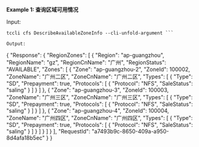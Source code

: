 **Example 1: 查询区域可用情况**



Input: 

```
tccli cfs DescribeAvailableZoneInfo --cli-unfold-argument ```

Output: 
```
{
    "Response": {
        "RegionZones": [
            {
                "Region": "ap-guangzhou",
                "RegionName": "gz",
                "RegionCnName": "广州",
                "RegionStatus": "AVAILABLE",
                "Zones": [
                    {
                        "Zone": "ap-guangzhou-2",
                        "ZoneId": 100002,
                        "ZoneName": "广州二区",
                        "ZoneCnName": "广州二区",
                        "Types": [
                            {
                                "Type": "SD",
                                "Prepayment": true,
                                "Protocols": [
                                    {
                                        "Protocol": "NFS",
                                        "SaleStatus": "saling"
                                    }
                                ]
                            }
                        ]
                    },
                    {
                        "Zone": "ap-guangzhou-3",
                        "ZoneId": 100003,
                        "ZoneName": "广州三区",
                        "ZoneCnName": "广州三区",
                        "Types": [
                            {
                                "Type": "SD",
                                "Prepayment": true,
                                "Protocols": [
                                    {
                                        "Protocol": "NFS",
                                        "SaleStatus": "saling"
                                    }
                                ]
                            }
                        ]
                    },
                    {
                        "Zone": "ap-guangzhou-4",
                        "ZoneId": 100004,
                        "ZoneName": "广州四区",
                        "ZoneCnName": "广州四区",
                        "Types": [
                            {
                                "Type": "SD",
                                "Prepayment": true,
                                "Protocols": [
                                    {
                                        "Protocol": "NFS",
                                        "SaleStatus": "saling"
                                    }
                                ]
                            }
                        ]
                    }
                ]
            }
        ],
        "RequestId": "a7493b9c-8650-409a-a950-8d4afa18b5ec"
    }
}
```

